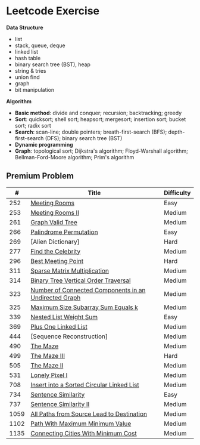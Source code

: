 # Leetcode Exercise

**Data Structure**

- list
- stack, queue, deque
- linked list
- hash table
- binary search tree (BST), heap
- string & tries
- union find
- graph
- bit manipulation

**Algorithm**

- **Basic method**: divide and conquer; recursion; backtracking; greedy
- **Sort**: quicksort; shell sort; heapsort; mergesort; insertion sort; bucket sort; radix sort
- **Search**: scan-line; double pointers; breath-first-search (BFS); depth-first-search (DFS); binary search tree (BST)
- **Dynamic programming**
- **Graph**: topological sort; Dijkstra's algorithm; Floyd-Warshall algorithm; Bellman-Ford-Moore algorithm; Prim's algorithm

## Premium Problem

|  #  | Title           |   Difficulty    |  
|-----|---------------- | --------------- | 
252 | [Meeting Rooms](https://github.com/Zidane-Han/myLeetcode/tree/master/Sort/252%20Meeting%20Rooms) | Easy    |||
253 | [Meeting Rooms II](https://github.com/Zidane-Han/myLeetcode/tree/master/Sort/253%20Meeting%20Rooms%20II) | Medium  |||
261 | [Graph Valid Tree](https://github.com/Zidane-Han/myLeetcode/tree/master/Union%20Find/261%20Graph%20Valid%20Tree) | Medium  |||
266 | [Palindrome Permutation](https://github.com/Zidane-Han/myLeetcode/tree/master/String/Palindrome/266%20Palindrome%20Permutation) | Easy  |||
269 | [Alien Dictionary] | Hard  |||
277 | [Find the Celebrity](https://github.com/Zidane-Han/myLeetcode/tree/master/277%20Find%20the%20Celebrity) | Medium  |||
296 | [Best Meeting Point](https://github.com/Zidane-Han/myLeetcode/tree/master/296%20Best%20Meeting%20Point) | Hard  |||
311 | [Sparse Matrix Multiplication](https://github.com/Zidane-Han/myLeetcode/tree/master/Math/311%20Sparse%20Matrix%20Multiplication) | Medium  |||
314 | [Binary Tree Vertical Order Traversal](https://github.com/Zidane-Han/myLeetcode/tree/master/BST/314%20Bianry%20Tree%20Vertical%20Order%20Traversal) | Medium  |||
323 | [Number of Connected Components in an Undirected Graph](https://github.com/Zidane-Han/myLeetcode/tree/master/Union%20Find/323%20Number%20of%20Connected%20Components%20in%20an%20Undirected%20Graph) | Medium |||
325 | [Maximum Size Subarray Sum Equals k](https://github.com/Zidane-Han/myLeetcode/tree/master/325%20Maximum%20Size%20Subarray%20Sum%20Equals%20k) | Medium  |||
339 | [Nested List Weight Sum](https://github.com/Zidane-Han/myLeetcode/tree/master/BFS%20%26%20DFS/339%20Nested%20List%20Weight%20Sum) | Easy  |||
369 | [Plus One Linked List](https://github.com/Zidane-Han/myLeetcode/tree/master/Linked%20List/369%20Plus%20One%20Linked%20List) | Medium  |||
444 | [Sequence Reconstruction] | Medium  |||
490 | [The Maze](https://github.com/Zidane-Han/myLeetcode/tree/master/BFS%20%26%20DFS/490%20The%20Maze) | Medium  |||
499 | [The Maze III](https://github.com/Zidane-Han/myLeetcode/tree/master/BFS%20%26%20DFS/499%20The%20Maze%20III) | Hard  |||
505 | [The Maze II](https://github.com/Zidane-Han/myLeetcode/tree/master/BFS%20%26%20DFS/505%20The%20Maze%20II) | Medium  |||
531 | [Lonely Pixel I](https://github.com/Zidane-Han/myLeetcode/tree/master/BFS%20%26%20DFS/531%20Lonely%20Pixel%20I) | Medium  |||
708 | [Insert into a Sorted Circular Linked List](https://github.com/Zidane-Han/myLeetcode/tree/master/Linked%20List/708%20Insert%20into%20a%20Cyclic%20Sorted%20List) | Medium  |||
734 | [Sentence Similarity](https://github.com/Zidane-Han/myLeetcode/tree/master/734%20Sentence%20Similarity) | Easy  |||
737 | [Sentence Similarity II](https://github.com/Zidane-Han/myLeetcode/tree/master/737%20Sentence%20Similarity%20II) | Medium  |||
1059 | [All Paths from Source Lead to Destination](https://github.com/Zidane-Han/myLeetcode/tree/master/Graph/Path/1059%20All%20Paths%20from%20Source%20Lead%20to%20Destination) | Medium  |||
1102 | [Path With Maximum Minimum Value](https://github.com/Zidane-Han/myLeetcode/tree/master/Graph/Path/1102%20Path%20With%20Maximum%20Minimum%20Value) | Medium  |||
1135 | [Connecting Cities With Minimum Cost](https://github.com/Zidane-Han/myLeetcode/tree/master/Graph/1135%20Connecting%20Cities%20With%20Minimum%20Cost) | Medium  |||